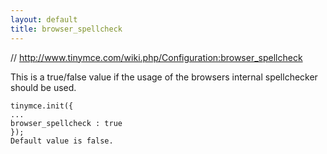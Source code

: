 ```yaml
---
layout: default
title: browser_spellcheck
---
```


// http://www.tinymce.com/wiki.php/Configuration:browser_spellcheck

This is a true/false value if the usage of the browsers internal spellchecker should be used.

```
tinymce.init({
...
browser_spellcheck : true
});
Default value is false.
```
